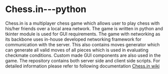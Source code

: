# Chess.in---python
Chess.in is a multiplayer chess game which allows user to play chess with his/her friends over a local area network. The game is written in python and tkinter module is used for GUI requirements. The game with networking as its backbone uses in-house developed networking framework for communication with the server. This also contains moves generator which can generate all valid moves of all pieces which is used in evaluating checkmate conditions. Custom made GUI components are also used in the game. The repository contains both server side and client side scripts. 
For detailed information please refer to following documentation [Chess.in wiki](https://github.com/utsavvjain/Chess.in---python/wiki/Chess.in---A-multiplayer-chess-game)
